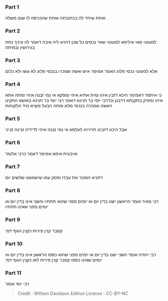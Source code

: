 
### Part 1
ואחת שיחד לה בכתובתה ואחת שהכניסה לו שום משלה

### Part 2
למעוטי מאי אילימא למעוטי שאר נכסים כל שכן דהויא ליה איבה דאמר לה עיניך נתת בגירושין ובמיתה

### Part 3
אלא למעוטי נכסי מלוג האמר אמימר איש ואשה שמכרו בנכסי מלוג לא עשו ולא כלום

### Part 4
כי איתמר דאמימר היכא דזבין איהו ומית אתיא איהי ומפקא אי נמי זבנה איהי ומתה אתא איהו ומפיק בתקנתא דרבנן וכדרבי יוסי בר חנינא דאמר רבי יוסי בר חנינא באושא התקינו האשה שמכרה בנכסי מלוג ומתה הבעל מוציא מיד הלקוחות

### Part 5
אבל היכא דזבינו תרוייהו לעלמא אי נמי זבנה איהי לדידיה זבינה זביני

### Part 6
ואיבעית אימא אמימר דאמר כרבי אלעזר

### Part 7
דתניא המוכר את עבדו ופסק עמו שישמשנו שלשים יום

### Part 8
רבי מאיר אומר הראשון ישנו בדין יום או יומים מפני שהוא תחתיו והשני אינו בדין יום או יומים מפני שאינו תחתיו

### Part 9
קסבר קנין פירות כקנין הגוף דמי

### Part 10
רבי יהודה אומר השני ישנו בדין יום או יומים מפני שהוא כספו הראשון אינו בדין יום או יומים שאינו כספו קסבר קנין פירות לאו כקנין הגוף דמי

### Part 11
רבי יוסי אומר

>Credit : William Davidson Edition
>License : CC-BY-NC